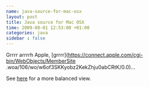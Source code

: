 ```yaml
---
name: java-source-for-mac-osx
layout: post
title: Java source for Mac OSX
time: 2009-08-01 12:53:00 +01:00
categories: java
sidebar : false
---
```


Grrrr arrrrh Apple, [grrrr](https://connect.apple.com/cgi-bin/WebObjects/MemberSite
.woa/106/wo/w6of3SKKyobz2KekZhju0abCRtK/0.0)...
  
See [here](http://tech.puredanger.com/2007/09/21/java-source-mac/) for a more
balanced view.

